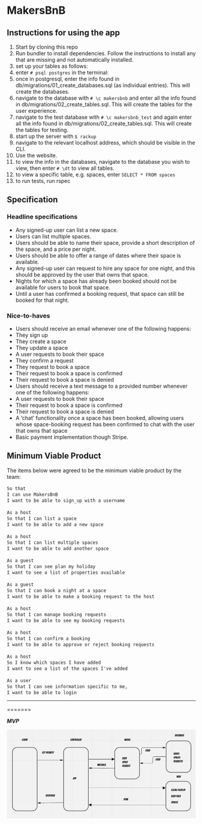 # MakersBnB

## Instructions for using the app

1. Start by cloning this repo
2. Run bundler to install dependencies. Follow the instructions to install any that are missing and not automatically installed. 
3. set up your tables as follows:
4. enter ```# psql postgres``` in the terminal:
5. once in postgresql, enter the info found in db/migrations/01_create_databases.sql (as individual entries). This will create the databases.
6. navigate to the database with ```# \c makersbnb``` and enter all the info found in db/migrations/02_create_tables.sql. This will create the tables for the user experience.
7. navigate to the test database with ```# \c makersbnb_test``` and again enter all the info found in db/migrations/02_create_tables.sql. This will create the tables for testing. 
8. start up the server with ```$ rackup```
9. navigate to the relevant localhost address, which should be visible in the CLI. 
10. Use the website.
11. to view the info in the databases, navigate to the database you wish to view, then enter ```# \dt``` to view all tables.
12. to view a specific table, e.g. spaces, enter ```SELECT * FROM spaces```
13. to run tests, run rspec

## Specification

### Headline specifications

- Any signed-up user can list a new space.
- Users can list multiple spaces.
- Users should be able to name their space, provide a short description of the space, and a price per night.
- Users should be able to offer a range of dates where their space is available.
- Any signed-up user can request to hire any space for one night, and this should be approved by the user that owns that space.
- Nights for which a space has already been booked should not be available for users to book that space.
- Until a user has confirmed a booking request, that space can still be booked for that night.

### Nice-to-haves

- Users should receive an email whenever one of the following happens:
 - They sign up
 - They create a space
 - They update a space
 - A user requests to book their space
 - They confirm a request
 - They request to book a space
 - Their request to book a space is confirmed
 - Their request to book a space is denied
- Users should receive a text message to a provided number whenever one of the following happens:
 - A user requests to book their space
 - Their request to book a space is confirmed
 - Their request to book a space is denied
- A ‘chat’ functionality once a space has been booked, allowing users whose space-booking request has been confirmed to chat with the user that owns that space
- Basic payment implementation though Stripe.

## Minimum Viable Product

The items below were agreed to be the minimum viable product by the team:
```
So that
I can use MakersBnB
I want to be able to sign_up with a username

As a host
So that I can list a space
I want to be able to add a new space

As a host
So that I can list multiple spaces
I want to be able to add another space

As a guest
So that I can see plan my holiday
I want to see a list of properties available

As a guest
So that I can book a night at a space
I want to be able to make a booking request to the host

As a host
So that I can manage booking requests
I want to be able to see my booking requests

As a host
So that I can confirm a booking
I want to be able to approve or reject booking requests

As a host
So I know which spaces I have added
I want to see a list of the spaces I've added

As a user
So that I can see information specific to me,
I want to be able to login
```
-----

=======

***MVP***


![image_title](/images/domain_modelling.png)
